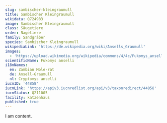 ```yaml
---
slug: sambischer-kleingraumull
title: Sambischer Kleingraumull
wikidata: Q724983
image: Sambischer Kleingraumull
class: Säugetiere
order: Nagetiere
family: Sandgräber
species: Sambischer Kleingraumull
wikipediaLink: 'https://de.wikipedia.org/wiki/Ansells_Graumull'
images:
  - 'https://upload.wikimedia.org/wikipedia/commons/4/4c/Fukomys_anselli.jpg'
scientificName: Fukomys anselli
i18nNames:
  en: Zambian Mole-rat
  de: Ansell-Graumull
  nl: Cryptomys anselli
iucnID: '44858'
iucnLink: 'https://apiv3.iucnredlist.org/api/v3/taxonredirect/44858'
iucnStatus: Q211005
facility: katzenhaus
published: true
---
```


I am content.
